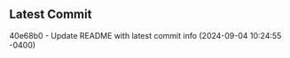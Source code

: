 
## Latest Commit
40e68b0 - Update README with latest commit info (2024-09-04 10:24:55 -0400) <Yunxi-Zhou>

